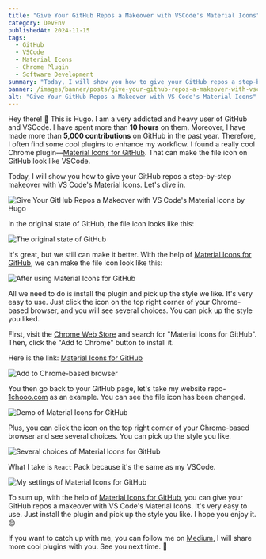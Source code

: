 ```yaml
---
title: "Give Your GitHub Repos a Makeover with VSCode's Material Icons"
category: DevEnv
publishedAt: 2024-11-15
tags:
  - GitHub
  - VSCode
  - Material Icons
  - Chrome Plugin
  - Software Development
summary: "Today, I will show you how to give your GitHub repos a step-by-step makeover with VS Code's Material Icons. Let's dive in."
banner: /images/banner/posts/give-your-github-repos-a-makeover-with-vscodes-material-icons.webp
alt: "Give Your GitHub Repos a Makeover with VS Code's Material Icons"
---
```


Hey there! 👋 This is Hugo. I am a very addicted and heavy user of GitHub and VSCode. I have spent more than **10 hours** on them. Moreover, I have made more than **5,000 contributions** on GitHub in the past year. Therefore, I often find some cool plugins to enhance my workflow. I found a really cool Chrome plugin—[Material Icons for GitHub]. That can make the file icon on GitHub look like VSCode.

Today, I will show you how to give your GitHub repos a step-by-step makeover with VS Code's Material Icons. Let's dive in.

![Give Your GitHub Repos a Makeover with VS Code's Material Icons by Hugo](/images/banner/posts/give-your-github-repos-a-makeover-with-vscodes-material-icons.webp)

In the original state of GitHub, the file icon looks like this:

![The original state of GitHub](/images/posts/give-your-github-repos-a-makeover-with-vscodes-material-icons/before.png)

It's great, but we still can make it better. With the help of [Material Icons for GitHub], we can make the file icon look like this:

![After using Material Icons for GitHub](/images/posts/give-your-github-repos-a-makeover-with-vscodes-material-icons/final.png)

All we need to do is install the plugin and pick up the style we like. It's very easy to use. Just click the icon on the top right corner of your Chrome-based browser, and you will see several choices. You can pick up the style you liked.

First, visit the [Chrome Web Store](https://chromewebstore.google.com/) and search for "Material Icons for GitHub". Then, click the "Add to Chrome" button to install it.

Here is the link: [Material Icons for GitHub]

![Add to Chrome-based browser](/images/posts/give-your-github-repos-a-makeover-with-vscodes-material-icons/add-to-your-chrmoe-based-browser.png)

You then go back to your GitHub page, let's take my website repo-[1chooo.com](https://github.com/1chooo/1chooo.com) as an example. You can see the file icon has been changed.

![Demo of Material Icons for GitHub](/images/posts/give-your-github-repos-a-makeover-with-vscodes-material-icons/final.png)

Plus, you can click the icon on the top right corner of your Chrome-based browser and see several choices. You can pick up the style you like.

![Several choices of Material Icons for GitHub](/images/posts/give-your-github-repos-a-makeover-with-vscodes-material-icons/several-choices.png)

What I take is `React` Pack because it's the same as my VSCode.

![My settings of Material Icons for GitHub](/images/posts/give-your-github-repos-a-makeover-with-vscodes-material-icons/my-settings.png)

To sum up, with the help of [Material Icons for GitHub], you can give your GitHub repos a makeover with VS Code's Material Icons. It's very easy to use. Just install the plugin and pick up the style you like. I hope you enjoy it. 😊

If you want to catch up with me, you can follow me on [Medium](https://medium.com/@1chooo), I will share more cool plugins with you. See you next time. 👋

[Material Icons for GitHub]: https://chromewebstore.google.com/detail/material-icons-for-github/bggfcpfjbdkhfhfmkjpbhnkhnpjjeomc
